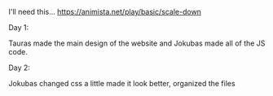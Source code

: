 I'll need this... https://animista.net/play/basic/scale-down

Day 1:

Tauras made the main design of the website and Jokubas made all of the JS code.

Day 2:

Jokubas changed css a little made it look better, organized the files
